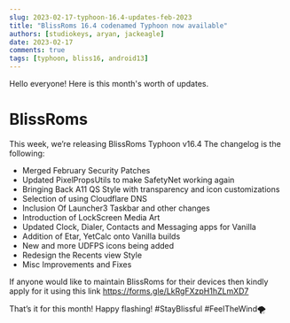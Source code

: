 ```yaml
---
slug: 2023-02-17-typhoon-16.4-updates-feb-2023
title: "BlissRoms 16.4 codenamed Typhoon now available"
authors: [studiokeys, aryan, jackeagle]
date: 2023-02-17
comments: true
tags: [typhoon, bliss16, android13]
---
```


Hello everyone! Here is this month's worth of updates.

# BlissRoms

This week, we’re releasing BlissRoms Typhoon v16.4 The changelog is the following:
- Merged February Security Patches
- Updated PixelPropsUtils to make SafetyNet working again
- Bringing Back A11 QS Style with transparency and icon customizations
- Selection of using Cloudflare DNS
- Inclusion Of Launcher3 Taskbar and other changes
- Introduction of LockScreen Media Art
- Updated Clock, Dialer, Contacts and Messaging apps for Vanilla
- Addition of Etar, YetCalc onto Vanilla builds
- New and more UDFPS icons being added
- Redesign the Recents view Style
- Misc Improvements and Fixes

If anyone would like to maintain BlissRoms for their devices then kindly apply for it using this link https://forms.gle/LkRgFXzpH1hZLmXD7

That’s it for this month! Happy flashing!
#StayBlissful #FeelTheWind🌪
